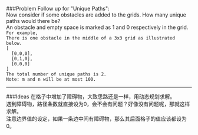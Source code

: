 ###Problem
Follow up for "Unique Paths":  
Now consider if some obstacles are added to the grids. How many unique paths would there be?  
An obstacle and empty space is marked as 1 and 0 respectively in the grid.  
`For example,`  
`There is one obstacle in the middle of a 3x3 grid as illustrated below.`  
`[`    
`  [0,0,0],`    
`  [0,1,0],`    
`  [0,0,0]`    
`]`    
`The total number of unique paths is 2.`  
`Note: m and n will be at most 100.`

---

###Ideas
在格子中增加了障碍物，大致思路还是一样，用动态规划求解。  
遇到障碍物，路径条数就直接设为0，会不会有问题？好像没有问题呢，那就这样求解。  
注意边界值的设定，如果一条边中间有障碍物，那么其后面格子的值应该都设为0。  
